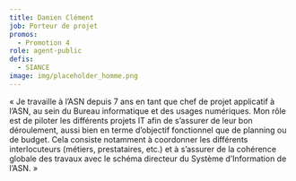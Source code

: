 ```yaml
---
title: Damien Clément
job: Porteur de projet
promos:
  - Promotion 4
role: agent-public
defis:
  - SIANCE
image: img/placeholder_homme.png
---
```

« Je travaille à l’ASN depuis 7 ans en tant que chef de projet applicatif à l’ASN, au sein du Bureau informatique et des usages numériques. Mon rôle est de piloter les différents projets IT afin de s’assurer de leur bon déroulement, aussi bien en terme d’objectif fonctionnel que de planning ou de budget. Cela consiste notamment à coordonner les différents interlocuteurs (métiers, prestataires, etc.) et à s’assurer de la cohérence globale des travaux avec le schéma directeur du Système d’Information de l’ASN. »
